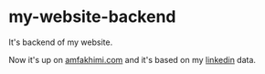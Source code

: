 # my-website-backend
It's backend of my website.

Now it's up on [amfakhimi.com](https://amfakhimi.com) and it's based on my [linkedin](https://www.linkedin.com/in/amir-mohammad-fakhimi/) data.
